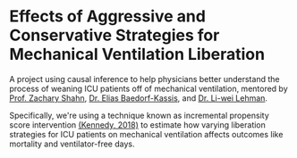 # Effects of Aggressive and Conservative Strategies for Mechanical Ventilation Liberation
A project using causal inference to help physicians better understand the process of weaning ICU patients off of mechanical ventilation, mentored by [Prof. Zachary Shahn](https://sph.cuny.edu/about/people/faculty/zach-shahn/), [Dr. Elias Baedorf-Kassis](https://www.pulmonaryfellowship.hms.harvard.edu/elias-baedorf-kassis-md), and [Dr. Li-wei Lehman](http://web.mit.edu/lilehman/www/).

Specifically, we're using a technique known as incremental propensity score intervention [(Kennedy, 2018)](https://arxiv.org/pdf/1704.00211.pdf) to estimate how varying liberation strategies for ICU patients on mechanical ventilation affects outcomes like mortality and ventilator-free days.
